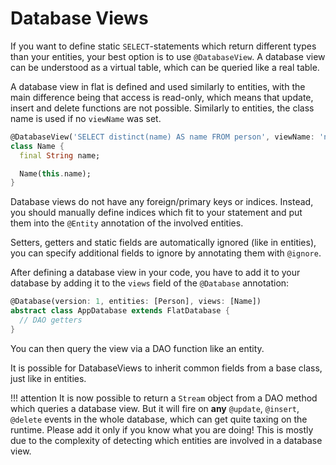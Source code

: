 # Database Views

If you want to define static `SELECT`-statements which return different types than your entities, your best option is to use `@DatabaseView`.
A database view can be understood as a virtual table, which can be queried like a real table.

A database view in flat is defined and used similarly to entities, with the main difference being that access is read-only, which means that update, insert and delete functions are not possible.
Similarly to entities, the class name is used if no `viewName` was set.

```dart
@DatabaseView('SELECT distinct(name) AS name FROM person', viewName: 'name')
class Name {
  final String name;

  Name(this.name);
}
```

Database views do not have any foreign/primary keys or indices. Instead, you should manually define indices which fit to your statement and put them into the `@Entity` annotation of the involved entities.

Setters, getters and static fields are automatically ignored (like in entities), you can specify additional fields to ignore by annotating them with `@ignore`.

After defining a database view in your code, you have to add it to your database by adding it to the `views` field of the `@Database` annotation:

```dart
@Database(version: 1, entities: [Person], views: [Name])
abstract class AppDatabase extends FlatDatabase {
  // DAO getters
}
```

You can then query the view via a DAO function like an entity.

It is possible for DatabaseViews to inherit common fields from a base class, just like in entities.

!!! attention
    It is now possible to return a `Stream` object from a DAO method which queries a database view. But it will fire on **any**
    `@update`, `@insert`, `@delete` events in the whole database, which can get quite taxing on the runtime. Please add it only if you know what you are doing!
    This is mostly due to the complexity of detecting which entities are involved in a database view.
